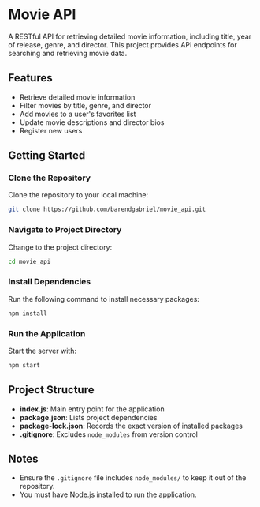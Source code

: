 # Movie API

A RESTful API for retrieving detailed movie information, including title, year of release, genre, and director. This project provides API endpoints for searching and retrieving movie data.

## Features

- Retrieve detailed movie information
- Filter movies by title, genre, and director
- Add movies to a user's favorites list
- Update movie descriptions and director bios
- Register new users

## Getting Started

### Clone the Repository

Clone the repository to your local machine:

```bash
git clone https://github.com/barendgabriel/movie_api.git
```

### Navigate to Project Directory

Change to the project directory:

```bash
cd movie_api
```

### Install Dependencies

Run the following command to install necessary packages:

```bash
npm install
```

### Run the Application

Start the server with:

```bash
npm start
```

## Project Structure

- **index.js**: Main entry point for the application
- **package.json**: Lists project dependencies
- **package-lock.json**: Records the exact version of installed packages
- **.gitignore**: Excludes `node_modules` from version control

## Notes

- Ensure the `.gitignore` file includes `node_modules/` to keep it out of the repository.
- You must have Node.js installed to run the application.
